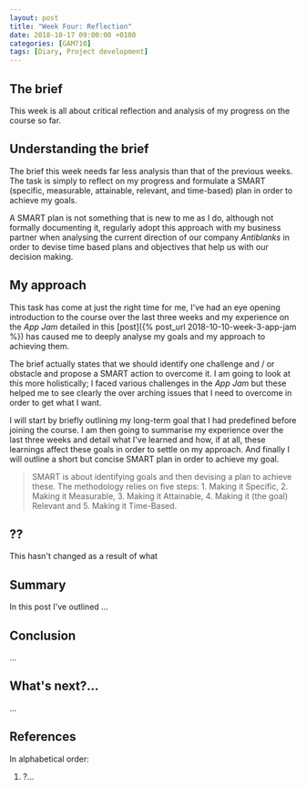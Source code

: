 ```yaml
---
layout: post
title: "Week Four: Reflection"
date: 2018-10-17 09:00:00 +0100
categories: [GAM710]
tags: [Diary, Project development]
---
```


## The brief

This week is all about critical reflection and analysis of my progress on the course so far.

## Understanding the brief

The brief this week needs far less analysis than that of the previous weeks. The task is simply to reflect on my progress and formulate a SMART (specific, measurable, attainable, relevant, and time-based) plan in order to achieve my goals.

A SMART plan is not something that is new to me as I do, although not formally documenting it, regularly adopt this approach with my business partner when analysing the current direction of our company *Antiblanks* in order to devise time based plans and objectives that help us with our decision making.

## My approach

This task has come at just the right time for me, I've had an eye opening introduction to the course over the last three weeks and my experience on the *App Jam* detailed in this [post]({% post_url 2018-10-10-week-3-app-jam %}) has caused me to deeply analyse my goals and my approach to achieving them.

The brief actually states that we should identify one challenge and / or obstacle and propose a SMART action to overcome it. I am going to look at this more holistically; I faced various challenges in the *App Jam* but these helped me to see clearly the over arching issues that I need to overcome in order to get what I want.

I will start by briefly outlining my long-term goal that I had predefined before joining the course. I am then going to summarise my experience over the last three weeks and detail what I've learned and how, if at all, these learnings affect these goals in order to settle on my approach. And finally I will outline a short but concise SMART plan in order to achieve my goal.

> SMART is about identifying goals and then devising a plan to achieve these. The methodology relies on five steps: 1. Making it Specific, 2. Making it Measurable, 3. Making it Attainable, 4. Making it (the goal) Relevant and 5. Making it Time-Based.

## ??

This hasn't changed as a result of what

## Summary

In this post I've outlined ...

## Conclusion

...

## What's next?...

...

## References

In alphabetical order:

1. ?...
